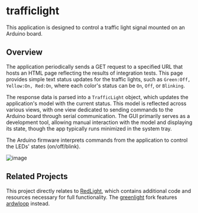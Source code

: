 # trafficlight

This application is designed to control a traffic light signal mounted on an Arduino board.

## Overview

The application periodically sends a GET request to a specified URL that hosts an HTML page reflecting the results of integration tests. This page provides simple text status updates for the traffic lights, such as `Green:Off, Yellow:On, Red:On`, where each color's status can be `On`, `Off`, or `Blinking`.

The response data is parsed into a `TrafficLight` object, which updates the application's model with the current status. This model is reflected across various views, with one view dedicated to sending commands to the Arduino board through serial communication. The GUI primarily serves as a development tool, allowing manual interaction with the model and displaying its state, though the app typically runs minimized in the system tray.

The Arduino firmware interprets commands from the application to control the LEDs' states (on/off/blink).

![image](https://github.com/user-attachments/assets/2775072c-a366-4ccf-8a76-99bfd86dfffa)

## Related Projects

This project directly relates to [RedLight](https://github.com/ssenegas/RedLight), which contains additional code and resources necessary for full functionality.
The [greenlight](https://github.com/llschall/greenlight) fork features [ardwloop](https://llschall.github.io/ardwloop/) instead.
